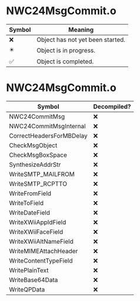 # NWC24MsgCommit.o
| Symbol | Meaning 
| ------------- | ------------- 
| :x: | Object has not yet been started. 
| :eight_pointed_black_star: | Object is in progress. 
| :white_check_mark: | Object is completed. 


# NWC24MsgCommit.o
| Symbol | Decompiled? |
| ------------- | ------------- |
| NWC24CommitMsg | :x: |
| NWC24CommitMsgInternal | :x: |
| CorrectHeadersForMBDelay | :x: |
| CheckMsgObject | :x: |
| CheckMsgBoxSpace | :x: |
| SynthesizeAddrStr | :x: |
| WriteSMTP_MAILFROM | :x: |
| WriteSMTP_RCPTTO | :x: |
| WriteFromField | :x: |
| WriteToField | :x: |
| WriteDateField | :x: |
| WriteXWiiAppIdField | :x: |
| WriteXWiiFaceField | :x: |
| WriteXWiiAltNameField | :x: |
| WriteMIMEAttachHeader | :x: |
| WriteContentTypeField | :x: |
| WritePlainText | :x: |
| WriteBase64Data | :x: |
| WriteQPData | :x: |
